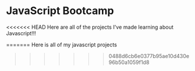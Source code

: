 # JavaScript Bootcamp
<<<<<<< HEAD
       Here are all of the projects I've made learning about Javascript!!!

=======
 Here is all of my javascript projects
>>>>>>> 0488d6cb6e0377b95ae10d430e96b50a1059f1d8
